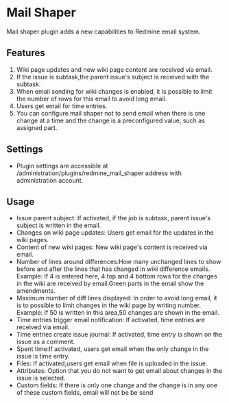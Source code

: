 # Mail Shaper
Mail shaper plugin adds a new capabilities to Redmine email system.
## Features

1. Wiki page updates and new wiki page content are received via email.
2. If the issue is subtask,the parent issue's subject is received with the subtask.
3. When email sending for wiki changes is enabled, it is possible to limit the number of rows for this email to avoid long email.
4. Users get email for time entries.
5. You can configure mail shaper not to send email when there is one change at a time and the change is a preconfigured value, such as assigned part.

## Settings
* Plugin settings are accessible at /administration/plugins/redmine_mail_shaper address with administration account.

## Usage
* Issue parent subject: If activated, if the job is subtask, parent issue's subject is written in the email.
* Changes on wiki page updates: Users get email for the updates in the wiki pages.
* Content of new wiki pages: New wiki page's content is received via email.
* Number of lines around differences:How many unchanged lines to show before and after the lines that has changed in wiki difference emails.
Example:
If 4 is entered here, 4 top and 4 bottom rows for the changes in the wiki are received by email.Green parts in the email show the amendments.
* Maximum number of diff lines displayed: In order to avoid long email, it is to possible to limit changes in the wiki page by writing number.
Example: 
If 50 is written in this area,50 changes are shown in the email.
* Time entries trigger email notification: If activated, time entries are received via email.
* Time entries create issue journal: If activated, time entry is shown on the issue as a comment.
* Spent time:If activated, users get email when the only change in the issue is time entry.
* Files: If activated,users get email when file is uploaded in the issue.
* Attributes: Option that you do not want to get email about changes in the issue is selected.
* Custom fields: If there is only one change and the change is in any one of these custom fields, email will not be be send
